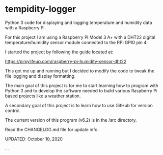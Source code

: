 # tempidity-logger

Python 3 code for displaying and logging temperature and humidity data with a Raspberry Pi.

For this project I am using a Raspberry Pi Model 3 A+ with a DHT22 digital 
temperature/humidity sensor module connected to the RPi GPIO pin 4.

I started the project by following the guide located at:

https://pimylifeup.com/raspberry-pi-humidity-sensor-dht22

This got me up and running but I decided to modify the code to tweak the file logging and display formatting.

The main goal of this project is for me to start learning how to program with Python 3 and to develop
the software needed to build various Raspberry Pi based projects like a weather station.

A secondary goal of this project is to learn how to use GitHub for version control.

The current version of this program (v6.2) is in the /src directory.

Read the CHANGELOG.md file for update info.

UPDATED: October 10, 2020

...
